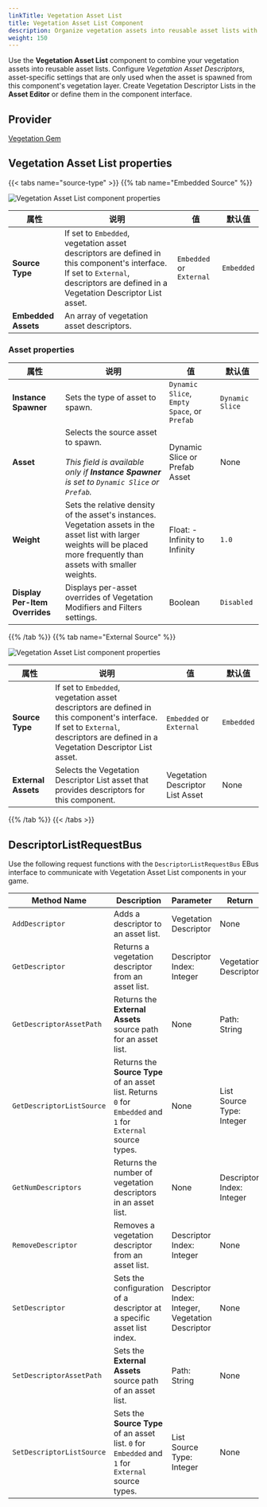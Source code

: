 ```yaml
---
linkTitle: Vegetation Asset List
title: Vegetation Asset List Component
description: Organize vegetation assets into reusable asset lists with customized weights and settings in Open 3D Engine (O3DE).
weight: 150
---
```


Use the **Vegetation Asset List** component to combine your vegetation assets into reusable asset lists.  Configure *Vegetation Asset Descriptors*, asset-specific settings that are only used when the asset is spawned from this component's vegetation layer.  Create Vegetation Descriptor Lists in the **Asset Editor** or define them in the component interface.

## Provider

[Vegetation Gem](/docs/user-guide/gems/reference/environment/vegetation/)

## Vegetation Asset List properties

{{< tabs name="source-type" >}}
{{% tab name="Embedded Source" %}}

![Vegetation Asset List component properties](/images/user-guide/components/reference/vegetation/vegetation-asset-list-component-embedded.png)

| 属性 | 说明 | 值 | 默认值 |
|-|-|-|-|
| **Source Type** | If set to `Embedded`, vegetation asset descriptors are defined in this component's interface.  If set to `External`, descriptors are defined in a Vegetation Descriptor List asset. | `Embedded` or `External` | `Embedded` |
| **Embedded Assets** | An array of vegetation asset descriptors. |  |  |

### Asset properties

| 属性 | 说明 | 值 | 默认值 |
|-|-|-|-|
| **Instance Spawner** | Sets the type of asset to spawn. | `Dynamic Slice`, `Empty Space`, or `Prefab` | `Dynamic Slice` |
| **Asset** | Selects the source asset to spawn.<br> <br>*This field is available only if **Instance Spawner** is set to `Dynamic Slice` or `Prefab`.* | Dynamic Slice or Prefab Asset | None |
| **Weight** | Sets the relative density of the asset's instances.  Vegetation assets in the asset list with larger weights will be placed more frequently than assets with smaller weights. | Float: -Infinity to Infinity | `1.0` |
| **Display Per-Item Overrides** | Displays per-asset overrides of Vegetation Modifiers and Filters settings. | Boolean | `Disabled` |

{{% /tab %}}
{{% tab name="External Source" %}}

![Vegetation Asset List component properties](/images/user-guide/components/reference/vegetation/vegetation-asset-list-component-external.png)

| 属性 | 说明 | 值 | 默认值 |
|-|-|-|-|
| **Source Type** | If set to `Embedded`, vegetation asset descriptors are defined in this component's interface.  If set to `External`, descriptors are defined in a Vegetation Descriptor List asset. | `Embedded` or `External` | `Embedded` |
| **External Assets** | Selects the Vegetation Descriptor List asset that provides descriptors for this component. | Vegetation Descriptor List Asset | None |

{{% /tab %}}
{{< /tabs >}}

## DescriptorListRequestBus

Use the following request functions with the `DescriptorListRequestBus` EBus interface to communicate with Vegetation Asset List components in your game.

| Method Name | Description | Parameter | Return | Scriptable |
|-|-|-|-|-|
| `AddDescriptor` | Adds a descriptor to an asset list. | Vegetation Descriptor | None | Yes |
| `GetDescriptor` | Returns a vegetation descriptor from an asset list. | Descriptor Index: Integer | Vegetation Descriptor | Yes |
| `GetDescriptorAssetPath` | Returns the **External Assets** source path for an asset list. | None | Path: String | Yes |
| `GetDescriptorListSource` | Returns the **Source Type** of an asset list. Returns `0` for `Embedded` and `1` for `External` source types.| None | List Source Type: Integer | Yes |
| `GetNumDescriptors` | Returns the number of vegetation descriptors in an asset list. | None | Descriptor Index: Integer | Yes |
| `RemoveDescriptor` | Removes a vegetation descriptor from an asset list. | Descriptor Index: Integer | None | Yes |
| `SetDescriptor` | Sets the configuration of a descriptor at a specific asset list index. | Descriptor Index: Integer, Vegetation Descriptor | None | Yes |
| `SetDescriptorAssetPath` | Sets the **External Assets** source path of an asset list. | Path: String | None | Yes |
| `SetDescriptorListSource` | Sets the **Source Type** of an asset list. `0` for `Embedded` and `1` for `External` source types. | List Source Type: Integer | None | Yes |
